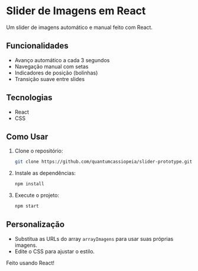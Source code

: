 # Slider de Imagens em React

Um slider de imagens automático e manual feito com React.

## Funcionalidades

- Avanço automático a cada 3 segundos
- Navegação manual com setas
- Indicadores de posição (bolinhas)
- Transição suave entre slides

## Tecnologias

- React
- CSS

## Como Usar

1. Clone o repositório:
   ```sh
   git clone https://github.com/quantumcassiopeia/slider-prototype.git
   ```
2. Instale as dependências:
   ```sh
   npm install
   ```
3. Execute o projeto:
   ```sh
   npm start
   ```

## Personalização

- Substitua as URLs do array `arrayImagens` para usar suas próprias imagens.
- Edite o CSS para ajustar o estilo.

Feito usando React!
